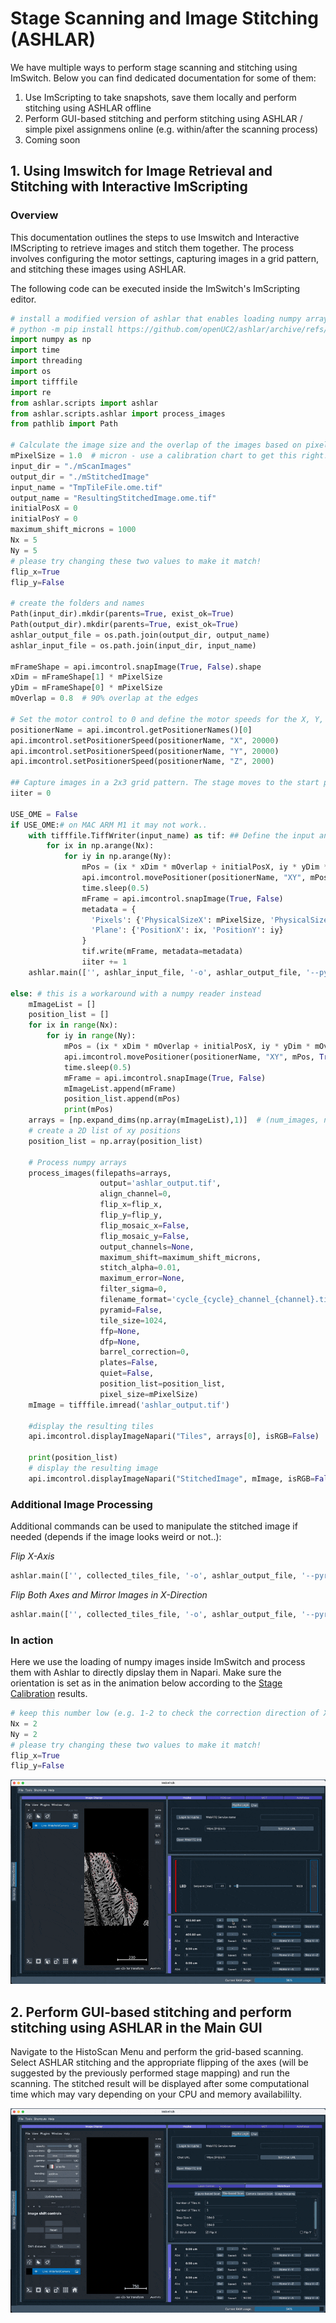 # Stage Scanning and Image Stitching (ASHLAR)

We have multiple ways to perform stage scanning and stitching using ImSwitch. Below you can find dedicated documentation for some of them:

1. Use ImScripting to take snapshots, save them locally and perform stitching using ASHLAR offline
2. Perform GUI-based stitching and perform stitching using ASHLAR / simple pixel assignmens online (e.g. within/after the scanning process)
3. Coming soon

## 1. Using Imswitch for Image Retrieval and Stitching with Interactive ImScripting

### Overview
This documentation outlines the steps to use Imswitch and Interactive IMScripting to retrieve images and stitch them together. The process involves configuring the motor settings, capturing images in a grid pattern, and stitching these images using ASHLAR.

The following code can be executed inside the ImSwitch's ImScripting editor.

```python
# install a modified version of ashlar that enables loading numpy arrays directly without going through a file
# python -m pip install https://github.com/openUC2/ashlar/archive/refs/heads/master.zip
import numpy as np
import time
import threading
import os
import tifffile
import re
from ashlar.scripts import ashlar
from ashlar.scripts.ashlar import process_images
from pathlib import Path

# Calculate the image size and the overlap of the images based on pixel size and resolution.
mPixelSize = 1.0  # micron - use a calibration chart to get this right!
input_dir = "./mScanImages"
output_dir = "./mStitchedImage"
input_name = "TmpTileFile.ome.tif"
output_name = "ResultingStitchedImage.ome.tif"
initialPosX = 0
initialPosY = 0
maximum_shift_microns = 1000
Nx = 5
Ny = 5
# please try changing these two values to make it match!
flip_x=True
flip_y=False

# create the folders and names
Path(input_dir).mkdir(parents=True, exist_ok=True)
Path(output_dir).mkdir(parents=True, exist_ok=True)
ashlar_output_file = os.path.join(output_dir, output_name)
ashlar_input_file = os.path.join(input_dir, input_name)

mFrameShape = api.imcontrol.snapImage(True, False).shape
xDim = mFrameShape[1] * mPixelSize
yDim = mFrameShape[0] * mPixelSize
mOverlap = 0.8  # 90% overlap at the edges

# Set the motor control to 0 and define the motor speeds for the X, Y, and Z axes.
positionerName = api.imcontrol.getPositionerNames()[0]
api.imcontrol.setPositionerSpeed(positionerName, "X", 20000)
api.imcontrol.setPositionerSpeed(positionerName, "Y", 20000)
api.imcontrol.setPositionerSpeed(positionerName, "Z", 2000)

## Capture images in a 2x3 grid pattern. The stage moves to the start position and captures images at each step. Each image is saved with coordinates as the filename.
iiter = 0

USE_OME = False
if USE_OME:# on MAC ARM M1 it may not work..
    with tifffile.TiffWriter(input_name) as tif: ## Define the input and output directories, and the pixel size. Open a new TIFF file to write the collected tiles, read each image, extract the position from the filename, prepare metadata, and write the image with metadata into the TIFF file. Finally, use ASHLAR to stitch the images together.
        for ix in np.arange(Nx):
            for iy in np.arange(Ny):
                mPos = (ix * xDim * mOverlap + initialPosX, iy * yDim * mOverlap + initialPosY)
                api.imcontrol.movePositioner(positionerName, "XY", mPos, True, True)
                time.sleep(0.5)
                mFrame = api.imcontrol.snapImage(True, False)
                metadata = {
				  'Pixels': {'PhysicalSizeX': mPixelSize, 'PhysicalSizeXUnit': 'm', 'PhysicalSizeY': mPixelSize, 'PhysicalSizeYUnit': 'm'},
				  'Plane': {'PositionX': ix, 'PositionY': iy}
			 	}
                tif.write(mFrame, metadata=metadata)
                iiter += 1
    ashlar.main(['', ashlar_input_file, '-o', ashlar_output_file, '--pyramid', '-m%s' % maximum_shift_microns, "-flip_x", flip_x, "-flip_y", flip_y])

else: # this is a workaround with a numpy reader instead
	mImageList = []
	position_list = []
	for ix in range(Nx):
		for iy in range(Ny):
			mPos = (ix * xDim * mOverlap + initialPosX, iy * yDim * mOverlap + initialPosY)
			api.imcontrol.movePositioner(positionerName, "XY", mPos, True, True)
			time.sleep(0.5)
			mFrame = api.imcontrol.snapImage(True, False)
			mImageList.append(mFrame)
			position_list.append(mPos)
			print(mPos)
	arrays = [np.expand_dims(np.array(mImageList),1)]  # (num_images, num_channels, height, width)
	# create a 2D list of xy positions
	position_list = np.array(position_list)

	# Process numpy arrays
	process_images(filepaths=arrays,
					output='ashlar_output.tif',
					align_channel=0,
					flip_x=flip_x,
					flip_y=flip_y,
					flip_mosaic_x=False,
					flip_mosaic_y=False,
					output_channels=None,
					maximum_shift=maximum_shift_microns,
					stitch_alpha=0.01,
					maximum_error=None,
					filter_sigma=0,
					filename_format='cycle_{cycle}_channel_{channel}.tif',
					pyramid=False,
					tile_size=1024,
					ffp=None,
					dfp=None,
					barrel_correction=0,
					plates=False,
					quiet=False,
					position_list=position_list,
					pixel_size=mPixelSize)
	mImage = tifffile.imread('ashlar_output.tif')

	#display the resulting tiles
	api.imcontrol.displayImageNapari("Tiles", arrays[0], isRGB=False)

	print(position_list)
	# display the resulting image
	api.imcontrol.displayImageNapari("StitchedImage", mImage, isRGB=False)
```

### Additional Image Processing
Additional commands can be used to manipulate the stitched image if needed (depends if the image looks weird or not..):

*Flip X-Axis*
```python
ashlar.main(['', collected_tiles_file, '-o', ashlar_output_file, '--pyramid', '-m%s' % maximum_shift_microns, "--flip-x"])
```

*Flip Both Axes and Mirror Images in X-Direction*
```python
ashlar.main(['', collected_tiles_file, '-o', ashlar_output_file, '--pyramid', '-m%s' % maximum_shift_microns, "--flip-mosaic-x"])
```

### In action

Here we use the loading of numpy images inside ImSwitch and process them with Ashlar to directly dipslay them in Napari.
Make sure the orientation is set as in the animation below according to the [Stage Calibration](02_Investigator/02_XYZMicroscope/StageCalibration.md) results.

```py
# keep this number low (e.g. 1-2 to check the correction direction of X/Y)
Nx = 2
Ny = 2
# please try changing these two values to make it match!
flip_x=True
flip_y=False
```

![](./IMAGES/stagemapping/ASHLARWalkthrough.gif)


## 2. Perform GUI-based stitching and perform stitching using ASHLAR in the Main GUI

Navigate to the HistoScan Menu and perform the grid-based scanning. Select ASHLAR stitching and the appropriate flipping of the axes (will be suggested by the previously performed stage mapping) and run the scanning. The stitched result will be displayed after some computational time which may vary depending on your CPU and memory availabililty.

![](./IMAGES/stagemapping/ASHLARStitching.gif)
